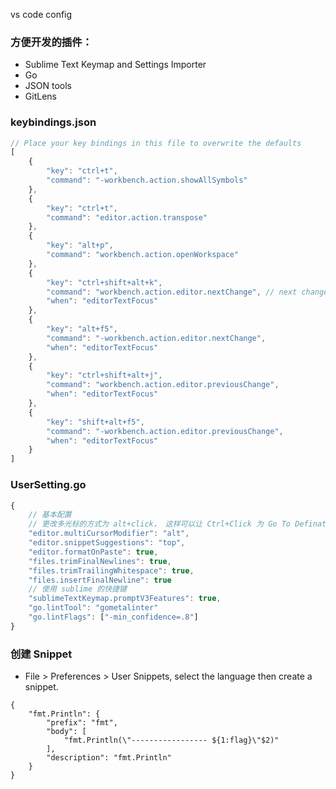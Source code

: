 vs code config

### 方便开发的插件：

- Sublime Text Keymap and Settings Importer
- Go
- JSON tools
- GitLens

### keybindings.json

```js
// Place your key bindings in this file to overwrite the defaults
[
    {
        "key": "ctrl+t",
        "command": "-workbench.action.showAllSymbols"
    },
    {
        "key": "ctrl+t",
        "command": "editor.action.transpose"
    },
    {
        "key": "alt+p",
        "command": "workbench.action.openWorkspace"
    },
    {
        "key": "ctrl+shift+alt+k",
        "command": "workbench.action.editor.nextChange", // next change with git
        "when": "editorTextFocus"
    },
    {
        "key": "alt+f5",
        "command": "-workbench.action.editor.nextChange",
        "when": "editorTextFocus"
    },
    {
        "key": "ctrl+shift+alt+j",
        "command": "workbench.action.editor.previousChange",
        "when": "editorTextFocus"
    },
    {
        "key": "shift+alt+f5",
        "command": "-workbench.action.editor.previousChange",
        "when": "editorTextFocus"
    }
]

```

### UserSetting.go

```js
{
    // 基本配置
    // 更改多光标的方式为 alt+click， 这样可以让 Ctrl+Click 为 Go To Defination
    "editor.multiCursorModifier": "alt",
    "editor.snippetSuggestions": "top",
    "editor.formatOnPaste": true,
    "files.trimFinalNewlines": true,
    "files.trimTrailingWhitespace": true,
    "files.insertFinalNewline": true
    // 使用 sublime 的快捷键
    "sublimeTextKeymap.promptV3Features": true,
    "go.lintTool": "gometalinter"
    "go.lintFlags": ["-min_confidence=.8"]
}
```

### 创建 Snippet

- File > Preferences > User Snippets, select the language then create a snippet.

```golang
{
	"fmt.Println": {
		"prefix": "fmt",
		"body": [
            "fmt.Println(\"----------------- ${1:flag}\"$2)"
		],
		"description": "fmt.Println"
	}
}
```
